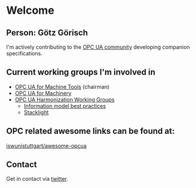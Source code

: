 # Welcome

## Person: Götz Görisch

I'm actively contributing to the [OPC UA community](https://opcfoundation.org/ "OPC Foundation") developing companion specifications.

## Current working groups I'm involved in

- [OPC UA for Machine Tools](https://opcfoundation.org/markets-collaboration/umati/) (chairman)
- [OPC UA for Machinery](https://opcua.vdma.org/viewer/-/v2article/render/47154710)
- [OPC UA Harmonization Working Groups](https://sites.google.com/opcfoundation.online/opc-harmonization/home)
  - [Information model best practices](https://sites.google.com/opcfoundation.online/opc-harmonization/infomodelbestpractice)
  - [Stacklight](https://sites.google.com/opcfoundation.online/opc-harmonization/stacklights)

## OPC related awesome links can be found at:

[iswunistuttgart/awesome-opcua](https://github.com/iswunistuttgart/awesome-opcua)

## Contact

Get in contact via [twitter](https://twitter.com/goetzgoerisch).
